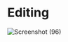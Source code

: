 # Editing
![Screenshot (96)](https://github.com/user-attachments/assets/e06c05a8-d38d-43bf-aa80-cbcfcbc1f903)

